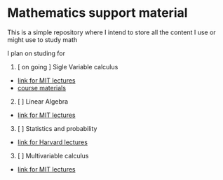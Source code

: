 # Mathematics support material

This is a simple repository where I intend to store all the content
I use or might use to study math

I plan on studing for
1. [ on going ] Sigle Variable calculus
 * [link for MIT lectures](https://ocw.mit.edu/courses/mathematics/18-01-single-variable-calculus-fall-2006/ "18.01 at MIT OpenCouseWare")
 * [course materials](https://github.com/doMateus/math/tree/main/1801/contents "Course materials")
2. [   ] Linear Algebra
 * [link for MIT lectures](https://ocw.mit.edu/courses/mathematics/18-06sc-linear-algebra-fall-2011/ "18.06 at MIT OpenCouseWare")
3. [   ] Statistics and probability
 * [link for Harvard lectures](https://projects.iq.harvard.edu/stat110/home "Statistics 110 at Harvard")
3. [   ] Multivariable calculus
 * [link for MIT lectures](https://ocw.mit.edu/courses/mathematics/18-02-multivariable-calculus-fall-2007/ "18.02 at MIT OpenCouseWare")
